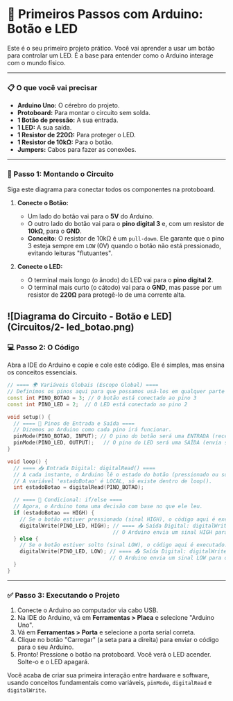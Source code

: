 # 🚀 Primeiros Passos com Arduino: Botão e LED

Este é o seu primeiro projeto prático. Você vai aprender a usar um botão para controlar um LED. É a base para entender como o Arduino interage com o mundo físico.

-----

### 📋 O que você vai precisar

  * **Arduino Uno:** O cérebro do projeto.
  * **Protoboard:** Para montar o circuito sem solda.
  * **1 Botão de pressão:** A sua entrada.
  * **1 LED:** A sua saída.
  * **1 Resistor de 220Ω:** Para proteger o LED.
  * **1 Resistor de 10kΩ:** Para o botão.
  * **Jumpers:** Cabos para fazer as conexões.

-----

### 🧱 Passo 1: Montando o Circuito

Siga este diagrama para conectar todos os componentes na protoboard.

1.  **Conecte o Botão:**

      * Um lado do botão vai para o **5V** do Arduino.
      * O outro lado do botão vai para o **pino digital 3** e, com um resistor de **10kΩ**, para o **GND**.
      * **Conceito:** O resistor de 10kΩ é um `pull-down`. Ele garante que o pino 3 esteja sempre em `LOW` (0V) quando o botão não está pressionado, evitando leituras "flutuantes".

2.  **Conecte o LED:**

      * O terminal mais longo (o ânodo) do LED vai para o **pino digital 2**.
      * O terminal mais curto (o cátodo) vai para o **GND**, mas passe por um resistor de **220Ω** para protegê-lo de uma corrente alta.

![Diagrama do Circuito - Botão e LED](Circuitos/2- led_botao.png)
-----

### 💻 Passo 2: O Código

Abra a IDE do Arduino e copie e cole este código. Ele é simples, mas ensina os conceitos essenciais.

```cpp
// ==== 🌍 Variáveis Globais (Escopo Global) ====
// Definimos os pinos aqui para que possamos usá-los em qualquer parte do código.
const int PINO_BOTAO = 3; // O botão está conectado ao pino 3
const int PINO_LED = 2;  // O LED está conectado ao pino 2

void setup() {
  // ==== 🔌 Pinos de Entrada e Saída ====
  // Dizemos ao Arduino como cada pino irá funcionar.
  pinMode(PINO_BOTAO, INPUT); // O pino do botão será uma ENTRADA (recebe sinal)
  pinMode(PINO_LED, OUTPUT);   // O pino do LED será uma SAÍDA (envia sinal)
}

void loop() {
  // ==== 📥 Entrada Digital: digitalRead() ====
  // A cada instante, o Arduino lê o estado do botão (pressionado ou solto).
  // A variável 'estadoBotao' é LOCAL, só existe dentro de loop().
  int estadoBotao = digitalRead(PINO_BOTAO);

  // ==== 🔀 Condicional: if/else ====
  // Agora, o Arduino toma uma decisão com base no que ele leu.
  if (estadoBotao == HIGH) {
    // Se o botão estiver pressionado (sinal HIGH), o código aqui é executado.
    digitalWrite(PINO_LED, HIGH); // ==== 📤 Saída Digital: digitalWrite() ====
                                  // O Arduino envia um sinal HIGH para ligar o LED.
  } else {
    // Se o botão estiver solto (sinal LOW), o código aqui é executado.
    digitalWrite(PINO_LED, LOW); // ==== 📤 Saída Digital: digitalWrite() ====
                                 // O Arduino envia um sinal LOW para desligar o LED.
  }
}
```

-----

### ✅ Passo 3: Executando o Projeto

1.  Conecte o Arduino ao computador via cabo USB.
2.  Na IDE do Arduino, vá em **Ferramentas \> Placa** e selecione "Arduino Uno".
3.  Vá em **Ferramentas \> Porta** e selecione a porta serial correta.
4.  Clique no botão "Carregar" (a seta para a direita) para enviar o código para o seu Arduino.
5.  Pronto\! Pressione o botão na protoboard. Você verá o LED acender. Solte-o e o LED apagará.

Você acaba de criar sua primeira interação entre hardware e software, usando conceitos fundamentais como variáveis, `pinMode`, `digitalRead` e `digitalWrite`.
